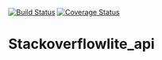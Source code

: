 [![Build Status](https://travis-ci.org/charitymarani/Stackoverflowlite_api.svg?branch=master)](https://travis-ci.org/charitymarani/Stackoverflowlite_api)
[![Coverage Status](https://coveralls.io/repos/github/charitymarani/Stackoverflowlite_api/badge.svg?branch=api_endpoints)](https://coveralls.io/github/charitymarani/Stackoverflowlite_api?branch=api_endpoints)
# Stackoverflowlite_api
